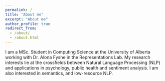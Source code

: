 ```yaml
---
permalink: /
title: "About me"
excerpt: "About me"
author_profile: true
redirect_from: 
  - /about/
  - /about.html
---
```


I am a MSc. Student in Computing Science at the University of Alberta working with Dr. Alona Fyshe in the Representations Lab.
My research interests lie at the crossfields between Natural Language Processing (NLP) and applications in psychology, public health and sentiment analysis. I am also interested in semantics, and low-resource NLP.
